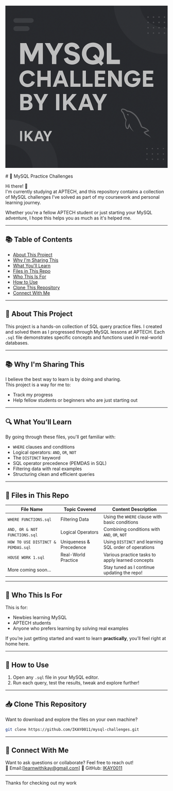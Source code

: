 <p align="center">
  <img src="ChatGPT%20Image%20Apr%2012%2C%202025%2C%2009_35_03%20PM.png" alt="MYSQL CHALLENGE BY IKAY" />
</p>
# 🐬 MySQL Practice Challenges


Hi there! 👋  
I'm currently studying at APTECH, and this repository contains a collection of MySQL challenges I’ve solved as part of my coursework and personal learning journey.

Whether you're a fellow APTECH student or just starting your MySQL adventure, I hope this helps you as much as it's helped me.

---

## 📚 Table of Contents

- [About This Project](#about-this-project)
- [Why I'm Sharing This](#-why-im-sharing-this)
- [What You'll Learn](#what-youll-learn)
- [Files in This Repo](#files-in-this-repo)
- [Who This Is For](#who-this-is-for)
- [How to Use](#how-to-use)
- [Clone This Repository](#clone-this-repository)
- [Connect With Me](#connect-with-me)

---

## 📝 About This Project

This project is a hands-on collection of SQL query practice files. I created and solved them as I progressed through MySQL lessons at APTECH. Each `.sql` file demonstrates specific concepts and functions used in real-world databases.

---

## 📚 Why I'm Sharing This

I believe the best way to learn is by doing and sharing.  
This project is a way for me to:
- Track my progress
- Help fellow students or beginners who are just starting out

---

## 🔍 What You’ll Learn

By going through these files, you'll get familiar with:
- `WHERE` clauses and conditions
- Logical operators: `AND`, `OR`, `NOT`
- The `DISTINCT` keyword
- SQL operator precedence (PEMDAS in SQL)
- Filtering data with real examples
- Structuring clean and efficient queries

---

## 📁 Files in This Repo

| File Name                         | Topic Covered                       | Content Description                                    |
|----------------------------------|-------------------------------------|--------------------------------------------------------|
| `WHERE FUNCTIONS.sql`            | Filtering Data                      | Using the `WHERE` clause with basic conditions         |
| `AND, OR & NOT FUNCTIONS.sql`    | Logical Operators                   | Combining conditions with `AND`, `OR`, `NOT`           |
| `HOW TO USE DISTINCT & PEMDAS.sql` | Uniqueness & Precedence           | Using `DISTINCT` and learning SQL order of operations  |
| `HOUSE WORK 1.sql`               | Real-World Practice                 | Various practice tasks to apply learned concepts       |
| More coming soon...              |                                     | Stay tuned as I continue updating the repo!            |

---

## 🎯 Who This Is For

This is for:
- Newbies learning MySQL
- APTECH students
- Anyone who prefers learning by solving real examples

If you’re just getting started and want to learn **practically**, you’ll feel right at home here.

---

## 🚀 How to Use

1. Open any `.sql` file in your MySQL editor.
2. Run each query, test the results, tweak and explore further!

---

## 📥 Clone This Repository

Want to download and explore the files on your own machine?

```bash
git clone https://github.com/IKAY0011/mysql-challenges.git
```

---

## 🤝 Connect With Me

Want to ask questions or collaborate? Feel free to reach out!  
📧 Email:[learnwithikay@gmail.com] 
🔗 GitHub: [IKAY0011](https://github.com/IKAY0011)

---

Thanks for checking out my work 
